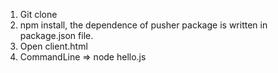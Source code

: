 1) Git clone
2) npm install, the dependence of pusher package is written in package.json file.
3) Open client.html
4) CommandLine => node hello.js